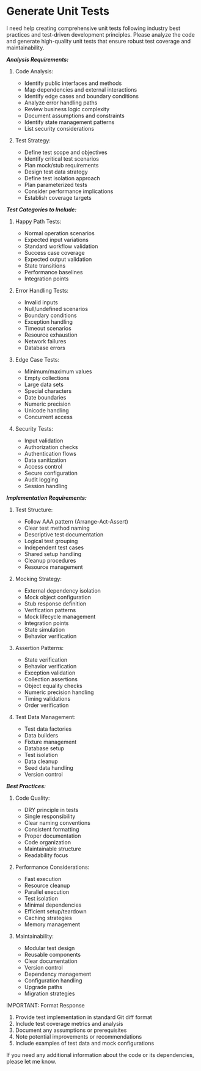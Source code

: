 # Generate Unit Tests

I need help creating comprehensive unit tests following industry best practices and test-driven development principles. Please analyze the code and generate high-quality unit tests that ensure robust test coverage and maintainability.


***Analysis Requirements:***
 
1. Code Analysis:
   - Identify public interfaces and methods
   - Map dependencies and external interactions
   - Identify edge cases and boundary conditions
   - Analyze error handling paths
   - Review business logic complexity
   - Document assumptions and constraints
   - Identify state management patterns
   - List security considerations

2. Test Strategy:
   - Define test scope and objectives
   - Identify critical test scenarios
   - Plan mock/stub requirements
   - Design test data strategy
   - Define test isolation approach
   - Plan parameterized tests
   - Consider performance implications
   - Establish coverage targets

***Test Categories to Include:***

1. Happy Path Tests:
   - Normal operation scenarios
   - Expected input variations
   - Standard workflow validation
   - Success case coverage
   - Expected output validation
   - State transitions
   - Performance baselines
   - Integration points

2. Error Handling Tests:
   - Invalid inputs
   - Null/undefined scenarios
   - Boundary conditions
   - Exception handling
   - Timeout scenarios
   - Resource exhaustion
   - Network failures
   - Database errors

3. Edge Case Tests:
   - Minimum/maximum values
   - Empty collections
   - Large data sets
   - Special characters
   - Date boundaries
   - Numeric precision
   - Unicode handling
   - Concurrent access

4. Security Tests:
   - Input validation
   - Authorization checks
   - Authentication flows
   - Data sanitization
   - Access control
   - Secure configuration
   - Audit logging
   - Session handling

***Implementation Requirements:***
 
1. Test Structure:
   - Follow AAA pattern (Arrange-Act-Assert)
   - Clear test method naming
   - Descriptive test documentation
   - Logical test grouping
   - Independent test cases
   - Shared setup handling
   - Cleanup procedures
   - Resource management
 
2. Mocking Strategy:
   - External dependency isolation
   - Mock object configuration
   - Stub response definition
   - Verification patterns
   - Mock lifecycle management
   - Integration points
   - State simulation
   - Behavior verification
 
3. Assertion Patterns:
   - State verification
   - Behavior verification
   - Exception validation
   - Collection assertions
   - Object equality checks
   - Numeric precision handling
   - Timing validations
   - Order verification
 
4. Test Data Management:
   - Test data factories
   - Data builders
   - Fixture management
   - Database setup
   - Test isolation
   - Data cleanup
   - Seed data handling
   - Version control
 
***Best Practices:***
 
1. Code Quality:
   - DRY principle in tests
   - Single responsibility
   - Clear naming conventions
   - Consistent formatting
   - Proper documentation
   - Code organization
   - Maintainable structure
   - Readability focus
 
2. Performance Considerations:
   - Fast execution
   - Resource cleanup
   - Parallel execution
   - Test isolation
   - Minimal dependencies
   - Efficient setup/teardown
   - Caching strategies
   - Memory management
 
3. Maintainability:
   - Modular test design
   - Reusable components
   - Clear documentation
   - Version control
   - Dependency management
   - Configuration handling
   - Upgrade paths
   - Migration strategies
 
IMPORTANT: Format Response
1. Provide test implementation in standard Git diff format
2. Include test coverage metrics and analysis
3. Document any assumptions or prerequisites
4. Note potential improvements or recommendations
5. Include examples of test data and mock configurations


If you need any additional information about the code or its dependencies, please let me know.
